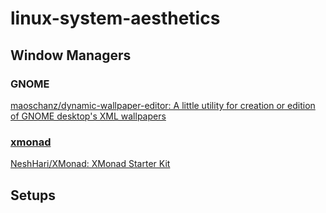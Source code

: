 # linux-system-aesthetics

## Window Managers

### GNOME

[maoschanz/dynamic-wallpaper-editor: A little utility for creation or edition of GNOME desktop's XML wallpapers](https://github.com/maoschanz/dynamic-wallpaper-editor)

### [xmonad](https://github.com/xmonad/xmonad)

[NeshHari/XMonad: XMonad Starter Kit](https://github.com/NeshHari/XMonad)

## Setups
